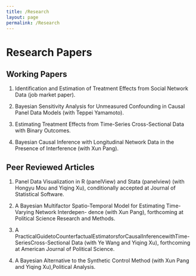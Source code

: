 ```yaml
---
title: /Research
layout: page
permalink: /Research
---
```


# Research Papers 

## Working Papers 

1. Identification and Estimation of Treatment Effects from Social Network Data (job market paper).
  
2. Bayesian Sensitivity Analysis for Unmeasured Confounding in Causal Panel Data Models (with
Teppei Yamamoto).

3. Estimating Treatment Effects from Time-Series Cross-Sectional Data with Binary Outcomes.

4. Bayesian Causal Inference with Longitudinal Network Data in the Presence of Interference (with Xun Pang).


## Peer Reviewed Articles

1. Panel Data Visualization in R (panelView) and Stata (panelview) (with Hongyu Mou and Yiqing
Xu), conditionally accepted at Journal of Statistical Software.

2. A Bayesian Multifactor Spatio-Temporal Model for Estimating Time-Varying Network Interdepen-
dence (with Xun Pang), forthcoming at Political Science Research and Methods.

3. A PracticalGuidetoCounterfactualEstimatorsforCausalInferencewithTime-SeriesCross-Sectional
Data (with Ye Wang and Yiqing Xu), forthcoming at American Journal of Political Science.

4. A Bayesian Alternative to the Synthetic Control Method (with Xun Pang and Yiqing Xu),Political Analysis.

